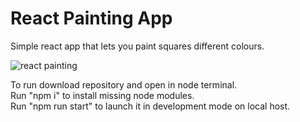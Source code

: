 # React Painting App
Simple react app that lets you paint squares different colours.

![react painting](https://i.imgur.com/KCSCinq.png "React painting")

To run download repository and open in node terminal. <br>
Run "npm i" to install missing node modules. <br>
Run "npm run start" to launch it in development mode on local host.
